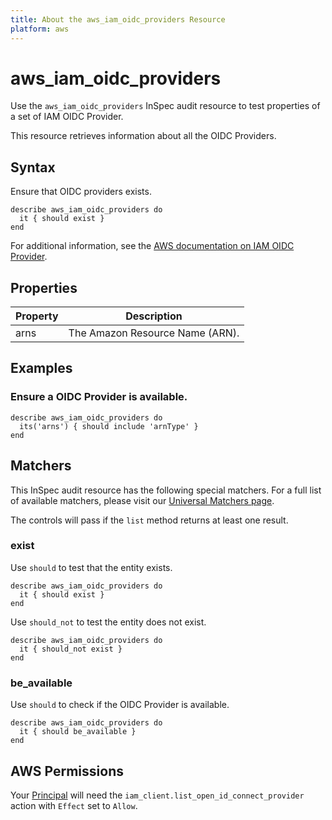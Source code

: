 ```yaml
---
title: About the aws_iam_oidc_providers Resource
platform: aws
---
```


# aws\_iam\_oidc\_providers

Use the `aws_iam_oidc_providers` InSpec audit resource to test properties of a set of IAM OIDC Provider.

This resource retrieves information about all the OIDC Providers.

## Syntax

Ensure that OIDC providers exists.

    describe aws_iam_oidc_providers do
      it { should exist }
    end


For additional information, see the [AWS documentation on IAM OIDC Provider](https://docs.aws.amazon.com/AWSCloudFormation/latest/UserGuide/aws-resource-iam-oidcprovider.html).

## Properties

| Property | Description|
| --- | --- |
| arns | The Amazon Resource Name (ARN). |

## Examples

### Ensure a OIDC Provider is available.

    describe aws_iam_oidc_providers do
      its('arns') { should include 'arnType' }
    end

## Matchers

This InSpec audit resource has the following special matchers. For a full list of available matchers, please visit our [Universal Matchers page](https://www.inspec.io/docs/reference/matchers/).

The controls will pass if the `list` method returns at least one result.

### exist

Use `should` to test that the entity exists.

    describe aws_iam_oidc_providers do
      it { should exist }
    end

Use `should_not` to test the entity does not exist.

    describe aws_iam_oidc_providers do
      it { should_not exist }
    end

### be_available

Use `should` to check if the OIDC Provider is available.

    describe aws_iam_oidc_providers do
      it { should be_available }
    end

## AWS Permissions

Your [Principal](https://docs.aws.amazon.com/IAM/latest/UserGuide/intro-structure.html#intro-structure-principal) will need the `iam_client.list_open_id_connect_provider` action with `Effect` set to `Allow`.
